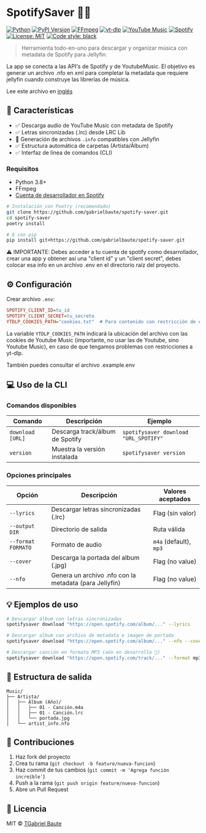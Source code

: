 # SpotifySaver 🎵✨

[![Python](https://img.shields.io/badge/Python-3.8%2B-blue?logo=python&logoColor=white)](https://www.python.org/)
[![PyPI Version](https://img.shields.io/pypi/v/spotifysaver?color=blue&logo=pypi&logoColor=white)](https://pypi.org/project/spotifysaver/)
[![FFmpeg](https://img.shields.io/badge/FFmpeg-Required-orange?logo=ffmpeg&logoColor=white)](https://ffmpeg.org/)
[![yt-dlp](https://img.shields.io/badge/yt--dlp-2023.7.6%2B-red)](https://github.com/yt-dlp/yt-dlp)
[![YouTube Music](https://img.shields.io/badge/YouTube_Music-API-yellow)](https://ytmusicapi.readthedocs.io/)
[![Spotify](https://img.shields.io/badge/Spotify-API-1ED760?logo=spotify)](https://developer.spotify.com/)
[![License: MIT](https://img.shields.io/badge/License-MIT-green.svg)](https://opensource.org/licenses/MIT)
[![Code style: black](https://img.shields.io/badge/code%20style-black-000000.svg)](https://github.com/psf/black)

> Herramienta todo-en-uno para descargar y organizar música con metadata de Spotify para Jellyfin.

La app se conecta a las API's de Spotify y de YoutubeMusic. El objetivo es generar un archivo .nfo en xml para completar la metadata que requiere jellyfin cuando construye las librerías de música.

Lee este archivo en [inglés](README.md)

## 🌟 Características
- ✅ Descarga audio de YouTube Music con metadata de Spotify
- ✅ Letras sincronizadas (.lrc) desde LRC Lib
- 🚧 Generación de archivos `.info` compatibles con Jellyfin
- ✅ Estructura automática de carpetas (Artista/Álbum)
- ✅ Interfaz de línea de comandos (CLI)

### Requisitos
- Python 3.8+
- FFmpeg
- [Cuenta de desarrollador en Spotify](https://developer.spotify.com/dashboard/)

```bash
# Instalación con Poetry (recomendado)
git clone https://github.com/gabrielbaute/spotify-saver.git
cd spotify-saver
poetry install

# O con pip
pip install git+https://github.com/gabrielbaute/spotify-saver.git
```

⚠️ IMPORTANTE: Debes acceder a tu cuenta de spotify como desarrollador, crear una app y obtener así una "client id" y un "client secret", debes colocar esa info en un archivo .env en el directorio raíz del proyecto.

## ⚙️ Configuración

Crear archivo `.env`:

```ini
SPOTIFY_CLIENT_ID=tu_id
SPOTIFY_CLIENT_SECRET=tu_secreto
YTDLP_COOKIES_PATH="cookies.txt"  # Para contenido con restricción de edad
```

La variable `YTDLP_COOKIES_PATH` indicará la ubicación del archivo con las cookies de Youtube Music (importante, no usar las de Youtube, sino Youtube Music), en caso de que tengamos problemas con restricciones a yt-dlp.

También puedes consultar el archivo .example.env

## 💻 Uso de la CLI

### Comandos disponibles

| Comando                | Descripción                                      | Ejemplo                                      |
|------------------------|--------------------------------------------------|----------------------------------------------|
| `download [URL]`       | Descarga track/álbum de Spotify                 | `spotifysaver download "URL_SPOTIFY"`     |
| `version`              | Muestra la versión instalada                    | `spotifysaver version`                    |

### Opciones principales

| Opción               | Descripción                              | Valores aceptados       |
|----------------------|------------------------------------------|-------------------------|
| `--lyrics`           | Descargar letras sincronizadas (.lrc)    | Flag (sin valor)        |
| `--output DIR`       | Directorio de salida                     | Ruta válida            |
| `--format FORMATO`   | Formato de audio                         | `m4a` (default), `mp3` |
| `--cover`            | Descarga la portada del album (.jpg)     | Flag (no value) |
| `--nfo`              | Genera un archivo .nfo con la metadata (para Jellyfin)| Flag (no value) |

## 💡 Ejemplos de uso
```bash
# Descargar álbum con letras sincronizadas
spotifysaver download "https://open.spotify.com/album/..." --lyrics

# Descargar album con archivo de metadata e imagen de portada
spotifysaver download "https://open.spotify.com/album/..." --nfo --cover

# Descargar canción en formato MP3 (aún en desarrollo 🚧)
spotifysaver download "https://open.spotify.com/track/..." --format mp3
```

## 📂 Estructura de salida
```
Music/
├── Artista/
│   ├── Álbum (Año)/
│   │   ├── 01 - Canción.m4a
│   │   ├── 01 - Canción.lrc
│   │   └── portada.jpg
│   └── artist_info.nfo
```

## 🤝 Contribuciones
1. Haz fork del proyecto
2. Crea tu rama (`git checkout -b feature/nueva-funcion`)
3. Haz commit de tus cambios (`git commit -m 'Agrega función increíble'`)
4. Push a la rama (`git push origin feature/nueva-funcion`)
5. Abre un Pull Request

## 📄 Licencia

MIT © [TGabriel Baute](https://github.com/gabrielbaute)